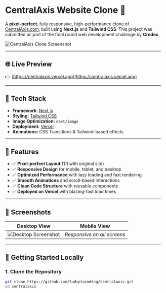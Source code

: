 # CentralAxis Website Clone 🚀

A **pixel-perfect**, fully responsive, high-performance clone of [CentralAxis.com](https://www.centralaxis.com), built using **Next.js** and **Tailwind CSS**. This project was submitted as part of the final round web development challenge by **Credex**.

![CentralAxis Clone Screenshot](https://centralaxis.vercel.app/_next/image?url=%2Fposters%2Fmonitoring.png&w=1920&q=75)

---

## 🌐 Live Preview

👉 [https://centralaxis.vercel.app](https://centralaxis.vercel.app)

---

## 📁 Tech Stack

- **Framework:** [Next.js](https://nextjs.org/)
- **Styling:** [Tailwind CSS](https://tailwindcss.com/)
- **Image Optimization:** `next/image`
- **Deployment:** [Vercel](https://vercel.com/)
- **Animations:** CSS Transitions & Tailwind-based effects

---

## 📱 Features

- ✅ **Pixel-perfect Layout** (1:1 with original site)
- ✅ **Responsive Design** for mobile, tablet, and desktop
- ✅ **Optimized Performance** with lazy loading and fast rendering
- ✅ **Smooth Animations** and scroll-based interactions
- ✅ **Clean Code Structure** with reusable components
- ✅ **Deployed on Vercel** with blazing-fast load times

---

## 📸 Screenshots

| Desktop View | Mobile View |
|--------------|-------------|
| ![Desktop Screenshot](https://centralaxis.vercel.app/posters/monitoring.png) | *Responsive on all screens* |

---

## 🚀 Getting Started Locally

### 1. Clone the Repository

```bash
git clone https://github.com/Sudiptacoding/centralaxis.git
cd centralaxis
